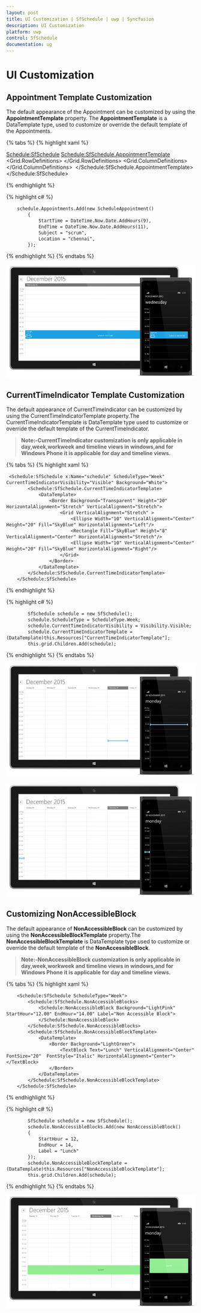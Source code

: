 ```yaml
---
layout: post
title: UI Customization | SfSchedule | uwp | Syncfusion
description: UI Customization
platform: uwp
control: SfSchedule
documentation: ug
---
```


# UI Customization

## Appointment Template Customization

The default appearance of the Appointment can be customized by using the **AppointmentTemplate** property. The **AppointmentTemplate** is a DataTemplate type, used to customize or override the default template of the Appointments.

{% tabs %}
{% highlight xaml %}

<Schedule:SfSchedule>
    <Schedule:SfSchedule.AppointmentTemplate>
        <DataTemplate>
            <Grid>
                <Rectangle Fill="{Binding AppointmentBackground}"/>
                <Grid>
                    <Grid.RowDefinitions>
                        <RowDefinition Height="0.25*"/>
                        <RowDefinition Height="0.75*"/>
                    </Grid.RowDefinitions>
                    <Grid.ColumnDefinitions>
                        <ColumnDefinition/><ColumnDefinition/>
                    </Grid.ColumnDefinitions>
                    <TextBlock Margin="10,2,0,0" Text="{Binding Subject}" Grid.Row="0" Grid.Column="0" Grid.ColumnSpan="2" HorizontalAlignment="Left" VerticalAlignment="Center" FontSize="20" Foreground="White" FontWeight="Light" FontFamily="Segoe UI"/>
                    <Image Source="../Assets/Team.png" Grid.Row="1" HorizontalAlignment="Left" VerticalAlignment="Center" />
                    <TextBlock Text="{Binding StartTime}" Grid.Row="1" Grid.Column="1" HorizontalAlignment="Left" VerticalAlignment="Center" FontSize="20" Foreground="White" FontWeight="Light" FontFamily="Segoe UI" TextWrapping="NoWrap"/>
                </Grid></Grid>
        </DataTemplate>
    </Schedule:SfSchedule.AppointmentTemplate>
    </Schedule:SfSchedule>  


{% endhighlight %}

{% highlight c# %}

        schedule.Appointments.Add(new ScheduleAppointment()
            {
                StartTime = DateTime.Now.Date.AddHours(9),
                EndTime = DateTime.Now.Date.AddHours(11),
                Subject = "scrum",
                Location = "chennai",
            });

{% endhighlight %}
{% endtabs %}

![](UI-Customization_images/UI-Customization_img.png)

## CurrentTimeIndicator Template Customization

The default appearance of CurrentTimeIndicator can be customized by using the CurrentTimeIndicatorTemplate property.The CurrentTimeIndicatorTemplate is DataTemplate type used to customize or override the default template of the CurrentTimeIndicator.

>**Note:-CurrentTimeIndicator customization is only applicable in day,week,workweek and timeline views in windows,and for Windows Phone it is applicable for day and timeline views.**


{% tabs %}
{% highlight xaml %}

     <Schedule:SfSchedule x:Name="schedule" ScheduleType="Week" CurrentTimeIndicatorVisibility="Visible" Background="White">
            <Schedule:SfSchedule.CurrentTimeIndicatorTemplate>
                <DataTemplate>
                    <Border Background="Transparent" Height="20" HorizontalAlignment="Stretch" VerticalAlignment="Stretch">
                        <Grid VerticalAlignment="Stretch" >
                            <Ellipse Width="10" VerticalAlignment="Center" Height="20" Fill="SkyBlue" HorizontalAlignment="Left"/>
                            <Rectangle Fill="SkyBlue" Height="8" VerticalAlignment="Center" HorizontalAlignment="Stretch"/>
                            <Ellipse Width="10" VerticalAlignment="Center" Height="20" Fill="SkyBlue" HorizontalAlignment="Right"/>
                        </Grid>
                    </Border>
                </DataTemplate>
            </Schedule:SfSchedule.CurrentTimeIndicatorTemplate>
        </Schedule:SfSchedule>

{% endhighlight %}

{% highlight c# %}

            SfSchedule schedule = new SfSchedule();
            schedule.ScheduleType = ScheduleType.Week;
            schedule.CurrentTimeIndicatorVisibility = Visibility.Visible;
            schedule.CurrentTimeIndicatorTemplate = (DataTemplate)this.Resources["CurrentTimeIndicatorTemplate"];
            this.grid.Children.Add(schedule);

{% endhighlight %}
{% endtabs %}

![](UI-Customization_images/UI-Customization_img1.jpeg)

![](UI-Customization_images/UI-Customization_img2.jpeg)

## Customizing NonAccessibleBlock

The default appearance of **NonAccessibleBlock** can be customized by using the **NonAccessibleBlockTemplate** property.The **NonAccessibleBlockTemplate** is DataTemplate type used to customize or override the default template of the **NonAccessibleBlock**.

>**Note:-NonAccessibleBlock customization is only applicable in day,week,workweek and timeline views in windows,and for Windows Phone it is applicable for day and timeline views.**

{% tabs %}
{% highlight xaml %}

        <Schedule:SfSchedule ScheduleType="Week">
            <Schedule:SfSchedule.NonAccessibleBlocks>
                <Schedule:NonAccessibleBlock Background="LightPink" StartHour="12.00" EndHour="14.00" Label="Non Accessible Block">
                </Schedule:NonAccessibleBlock>
            </Schedule:SfSchedule.NonAccessibleBlocks>
            <Schedule:SfSchedule.NonAccessibleBlockTemplate>
                <DataTemplate>
                    <Border Background="LightGreen">
                        <TextBlock Text="Lunch" VerticalAlignment="Center" FontSize="20"  FontStyle="Italic" HorizontalAlignment="Center"></TextBlock>
                    </Border>
                </DataTemplate>
            </Schedule:SfSchedule.NonAccessibleBlockTemplate>
        </Schedule:SfSchedule>


{% endhighlight %}

{% highlight c# %}

            SfSchedule schedule = new SfSchedule();
            schedule.NonAccessibleBlocks.Add(new NonAccessibleBlock()
            {
                StartHour = 12,
                EndHour = 14,
                Label = "Lunch"
            });
            schedule.NonAccessibleBlockTemplate = (DataTemplate)this.Resources["NonAccessibleBlockTemplate"];
            this.grid.Children.Add(schedule);

{% endhighlight %}
{% endtabs %}

![](UI-Customization_images/UI-Customization_non.png)

